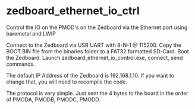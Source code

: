 zedboard_ethernet_io_ctrl
=========================

Control the IO on the PMOD's on the Zedboard via the Ethernet port using baremetal and LWIP

Connect to the Zedboard via USB UART with 8-N-1 @ 115200.  Copy the BOOT.BIN file from the binaries folder to a FAT32 formatted SD-Card.  Boot the Zedboard.  Launch zedboard_ethernet_io_control.exe, connect, send commands.

The default IP Address of the Zedboard is 192.168.1.10.  If you want to change that, you will need to recompile the code.

The protocol is very simple.  Just sent the 4 bytes to the board in the order of PMODA, PMODB, PMODC, PMODD.